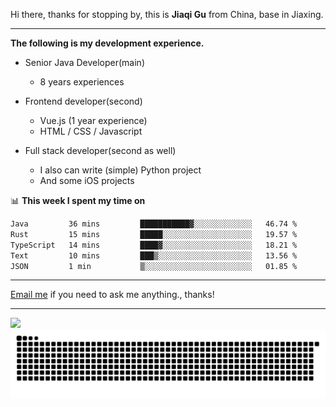 Hi there, thanks for stopping by, this is **Jiaqi Gu** from China, base in Jiaxing.

---

**The following is my development experience.**

- Senior Java Developer(main)
  - 8 years experiences

- Frontend developer(second)
  - Vue.js (1 year experience)
  - HTML / CSS / Javascript
  
- Full stack developer(second as well)
  - I also can write (simple) Python project
  - And some iOS projects

📊 **This week I spent my time on**
<!--START_SECTION:waka-->

```txt
Java         36 mins         ███████████▓░░░░░░░░░░░░░   46.74 %
Rust         15 mins         █████░░░░░░░░░░░░░░░░░░░░   19.57 %
TypeScript   14 mins         ████▓░░░░░░░░░░░░░░░░░░░░   18.21 %
Text         10 mins         ███▒░░░░░░░░░░░░░░░░░░░░░   13.56 %
JSON         1 min           ▒░░░░░░░░░░░░░░░░░░░░░░░░   01.85 %
```

<!--END_SECTION:waka-->

---

[Email me](mailto:htk2klwgr@mozmail.com?subject=Hiring_from_GitHub) if you need to ask me anything., thanks!

---

![]( https://visitor-badge.glitch.me/badge?page_id=githubgujiaqi)
![]( https://github.com/droid-Q/droid-Q/raw/output/github-contribution-grid-snake.svg#gh-dark-mode-only)
